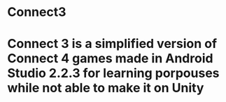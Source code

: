 # Connect3
# Connect 3 is a simplified version of Connect 4 games made in Android Studio 2.2.3 for learning porpouses while not able to make it on Unity
